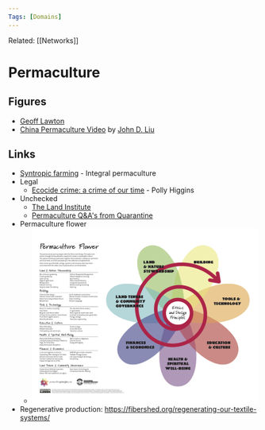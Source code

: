 ```yaml
---
Tags: [Domains]
---
```

Related: [[Networks]]


# Permaculture 

## Figures
- [Geoff Lawton](https://www.youtube.com/watch?v=GwdjtwsRtRE)
- [China Permaculture Video](https://www.youtube.com/watch?time_continue=169&v=CH-yPKtwbOk&feature=emb_logo) by [John D. Liu](https://www.linkedin.com/in/johndliu/?lipi=urn%3Ali%3Apage%3Ad_flagship3_pulse_read%3BWl7QYKAfRJy0Tuox%2Fo%2FWgw%3D%3D)

## Links 
- [Syntropic farming](https://agendagotsch.com/en/what-is-syntropic-farming/) - Integral permaculture
- Legal
    - [Ecocide crime: a crime of our time](https://www.youtube.com/watch?v=tgQ9kVzy1TM) - Polly Higgins
- Unchecked
    - [The Land Institute](https://landinstitute.org/)
    - [Permaculture Q&A's from Quarantine ](https://www.youtube.com/watch?v=avDe9aqDwGI)
- Permaculture flower
	- ![](assets/permacultureflower.jpg)
- Regenerative production: https://fibershed.org/regenerating-our-textile-systems/
